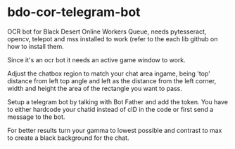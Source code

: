 # bdo-cor-telegram-bot
OCR bot for Black Desert Online Workers Queue, needs pytesseract, opencv, telepot and mss installed to work (refer to the each lib github on how to install them.

Since it's an ocr bot it needs an active game window to work.

Adjust the chatbox region to match your chat area ingame, being 'top' distance from left top angle and left as the distance from the left corner, width and height the area of the rectangle you want to pass.

Setup a telegram bot by talking with Bot Father and add the token.
You have to either hardcode your chatid instead of cID in the code or first send a message to the bot.

For better results turn your gamma to lowest possible and contrast to max to create a black background for the chat.
